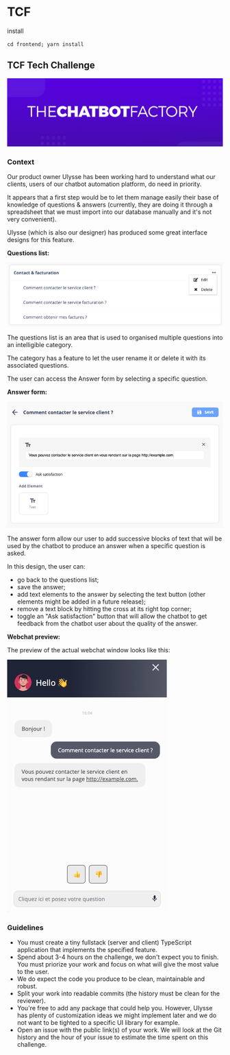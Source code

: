 # TCF

install

    cd frontend; yarn install

## TCF Tech Challenge

![The Chatbot Factory logo](./img/tcf-logo.png)

### Context

Our product owner Ulysse has been working hard to understand
what our clients, users of our chatbot automation platform, do need in priority.

It appears that a first step would be to let them manage
easily their base of knowledge of questions & answers
(currently, they are doing it through a spreadsheet that we must
import into our database manually and it's not very convenient).

Ulysse (which is also our designer) has produced some
great interface designs for this feature.

**Questions list:**

![Questions list](./img/questions-list.png)

The questions list is an area that is used to organised
multiple questions into an intelligible category.

The category has a feature to let the user rename it or delete
it with its associated questions.

The user can access the Answer form by selecting a specific question.

**Answer form:**

![Answer form](./img/qa-form.png)

The answer form allow our user to add successive blocks of
text that will be used by the chatbot to produce an answer
when a specific question is asked.

In this design, the user can:

* go back to the questions list;
* save the answer;
* add text elements to the answer by selecting the text button
(other elements might be added in a future release);
* remove a text block by hitting the cross at its right top corner;
* toggle an "Ask satisfaction" button that will allow the
chatbot to get feedback from the chatbot user about the quality of the answer.

**Webchat preview:**

The preview of the actual webchat window looks like this:

![Webchat preview](./img/webchat-preview.png)

### Guidelines

* You must create a tiny fullstack (server and client)
TypeScript application that implements the specified feature.
* Spend about 3-4 hours on the challenge, we don't expect you to finish.
You must priorize your work and focus on what will give the most value to the user.
* We do expect the code you produce to be clean, maintainable and robust.
* Split your work into readable commits (the history must be clean for the reviewer).
* You're free to add any package that could help you.
However, Ulysse has plenty of customization ideas we
might implement later and we do not want to be tighted
to a specific UI library for example.
* Open an issue with the public link(s) of your work.
We will look at the Git history and the hour of your
issue to estimate the time spent on this challenge.
